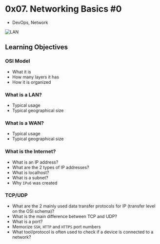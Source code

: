 # 0x07. Networking Basics #0
- DevOps, Network

![LAN](https://github.com/obithelight/alx-system_engineering-devops/assets/91734251/b1d3b19c-f33c-46a3-8a9e-10986c22de1c)

## Learning Objectives

### OSI Model
- What it is
- How many layers it has
- How it is organized

### What is a LAN?
- Typical usage
- Typical geographical size

### What is a WAN?
- Typical usage
- Typical geographical size

### What is the Internet?
- What is an IP address?
- What are the 2 types of IP addresses?
- What is localhost?
- What is a subnet?
- Why `IPv6` was created

### TCP/UDP
- What are the 2 mainly used data transfer protocols for IP (transfer level on the OSI schema)?
- What is the main difference between TCP and UDP?
- What is a port?
- Memorize `SSH`, `HTTP` and `HTTPS` port numbers
- What tool/protocol is often used to check if a device is connected to a network?
